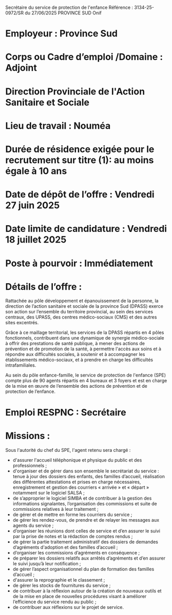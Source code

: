 
Secrétaire du service de protection de l'enfance
Référence : 3134-25-0972/SR du 27/06/2025
PROVINCE SUD
Onif

# Employeur : Province Sud

# Corps ou Cadre d’emploi /Domaine : Adjoint

# Direction Provinciale de l'Action Sanitaire et Sociale

# Lieu de travail : Nouméa

# Durée de résidence exigée pour le recrutement sur titre (1): au moins égale à 10 ans

# Date de dépôt de l’offre : Vendredi 27 juin 2025

# Date limite de candidature : Vendredi 18 juillet 2025

# Poste à pourvoir : Immédiatement

# Détails de l’offre :

Rattachée au pôle développement et épanouissement de la personne, la direction de l’action sanitaire et sociale de la province Sud (DPASS) exerce son action sur l’ensemble du territoire provincial, au sein des services centraux, des UPASS, des centres médico-sociaux (CMS) et des autres sites excentrés.

Grâce à ce maillage territorial, les services de la DPASS répartis en 4 pôles fonctionnels, contribuent dans une dynamique de synergie médico-sociale à offrir des prestations de santé publique, à mener des actions de prévention et de promotion de la santé, à permettre l'accès aux soins et à répondre aux difficultés sociales, à soutenir et à accompagner les établissements médico-sociaux, et à prendre en charge les difficultés intrafamiliales.

Au sein du pôle enfance-famille, le service de protection de l'enfance (SPE) compte plus de 90 agents répartis en 4 bureaux et 3 foyers et est en charge de la mise en œuvre de l’ensemble des actions de prévention et de protection de l’enfance.

# Emploi RESPNC : Secrétaire

# Missions :

Sous l'autorité du chef du SPE, l'agent retenu sera chargé :

- d'assurer l'accueil téléphonique et physique du public et des professionnels ;
- d'organiser et de gérer dans son ensemble le secrétariat du service : tenue à jour des dossiers des enfants, des familles d’accueil, réalisation des différentes attestations et prises en charge nécessaires, enregistrement et gestion des courriers « arrivée » et « départ » notamment sur le logiciel SALSA ;
- de s’approprier le logiciel SIMBA et de contribuer à la gestion des informations signalantes, l’organisation des commissions et suite de commissions relatives à leur traitement ;
- de gérer et de mettre en forme les courriers du service ;
- de gérer les rendez-vous, de prendre et de relayer les messages aux agents du service ;
- d’organiser les réunions dont celles de service et d’en assurer le suivi par la prise de notes et la rédaction de comptes rendus ;
- de gérer la partie traitement administratif des dossiers de demandes d’agréments d'adoption et des familles d’accueil ;
- d’organiser les commissions d’agréments en conséquence ;
- de préparer les dossiers relatifs aux arrêtés d’agréments et d’en assurer le suivi jusqu’à leur notification ;
- de gérer l’aspect organisationnel du plan de formation des familles d’accueil ;
- d'assurer la reprographie et le classement ;
- de gérer les stocks de fournitures du service ;
- de contribuer à la réflexion autour de la création de nouveaux outils et de la mise en place de nouvelles procédures visant à améliorer l’efficience du service rendu au public ;
- de contribuer aux réflexions sur le projet de service.

